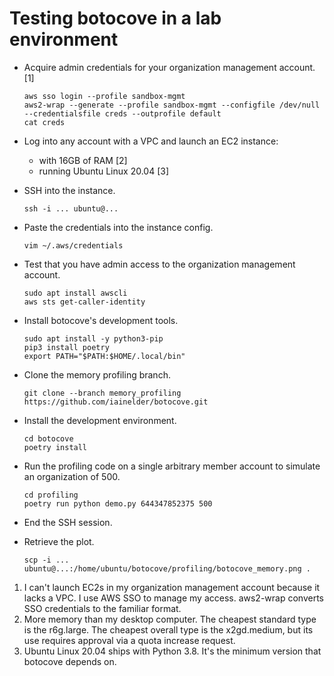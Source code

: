 # Testing botocove in a lab environment

* Acquire admin credentials for your organization management account. [1]

    ```
    aws sso login --profile sandbox-mgmt
    aws2-wrap --generate --profile sandbox-mgmt --configfile /dev/null --credentialsfile creds --outprofile default 
    cat creds
    ```

* Log into any account with a VPC and launch an EC2 instance:

    * with 16GB of RAM [2]
    * running Ubuntu Linux 20.04 [3]

* SSH into the instance.

    ```
    ssh -i ... ubuntu@...
    ```

* Paste the credentials into the instance config.

    ```
    vim ~/.aws/credentials
    ```

* Test that you have admin access to the organization management account.

    ```
    sudo apt install awscli
    aws sts get-caller-identity
    ```

* Install botocove's development tools.

    ```
    sudo apt install -y python3-pip
    pip3 install poetry
    export PATH="$PATH:$HOME/.local/bin"
    ```

* Clone the memory profiling branch.

    ```
    git clone --branch memory_profiling https://github.com/iainelder/botocove.git
    ```

* Install the development environment.

    ```
    cd botocove
    poetry install
    ```

* Run the profiling code on a single arbitrary member account to simulate an organization of 500.

    ```
    cd profiling
    poetry run python demo.py 644347852375 500
    ```

* End the SSH session.

* Retrieve the plot.

    ```
    scp -i ... ubuntu@...:/home/ubuntu/botocove/profiling/botocove_memory.png .
    ```


1. I can't launch EC2s in my organization management account because it lacks a VPC. I use AWS SSO to manage my access. aws2-wrap converts SSO credentials to the familiar format.
2. More memory than my desktop computer. The cheapest standard type is the r6g.large. The cheapest overall type is the x2gd.medium, but its use requires approval via a quota increase request.
3. Ubuntu Linux 20.04 ships with Python 3.8. It's the minimum version that botocove depends on.

